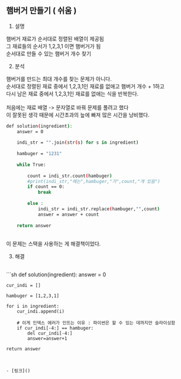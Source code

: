 ## 햄버거 만들기 ( 쉬움 )

1. 설명

햄버거 재료가 순서대로 정렬된 배열이 제공됨
</br>
그 재료들의 순서가 1,2,3,1 이면 햄버거가 됨
</br>
순서대로 만들 수 있는 햄버거 개수 찾기

2. 분석

햄버거를 만드는 최대 개수를 찾는 문제가 아니다.
</br>
순서대로 정렬된 재료 중에서 1,2,3,1인 재료를 없애고 햄버거 개수 + 1하고
</br>
다시 남은 재료 중에서 1,2,3,1인 재료를 없애는 식을 반복한다.
</br>
</br>
처음에는 재료 배열 -> 문자열로 바꿔 문제를 풀려고 했다
</br>
이 잘못된 생각 때문에 시간초과의 늪에 빠져 많은 시간을 낭비했다.
</br>

```sh
def solution(ingredient):
    answer = 0
    
    indi_str = "".join(str(s) for s in ingredient)
    
    hambuger = "1231"
    
    while True:
        
        count = indi_str.count(hambuger)
        #print(indi_str,"에는",hambuger,"가",count,"개 있음")
        if count == 0:
            break
        
        else :
            indi_str = indi_str.replace(hambuger,"",count)
            answer = answer + count
    
    return answer
```

</br>
이 문제는 스택을 사용하는 게 해결책이었다.


3. 해결

</br>
```sh
def solution(ingredient):
    answer = 0
    
    cur_indi = []
    
    hambuger = [1,2,3,1]
    
    for i in ingredient:
        cur_indi.append(i)
        
        # 이게 인덱스 에러가 인뜨는 이유 : 파이썬은 할 수 있는 데까지만 슬라이싱함
        if cur_indi[-4:] == hambuger:
            del cur_indi[-4:]
            answer=answer+1
    
    return answer
```


- [링크]()